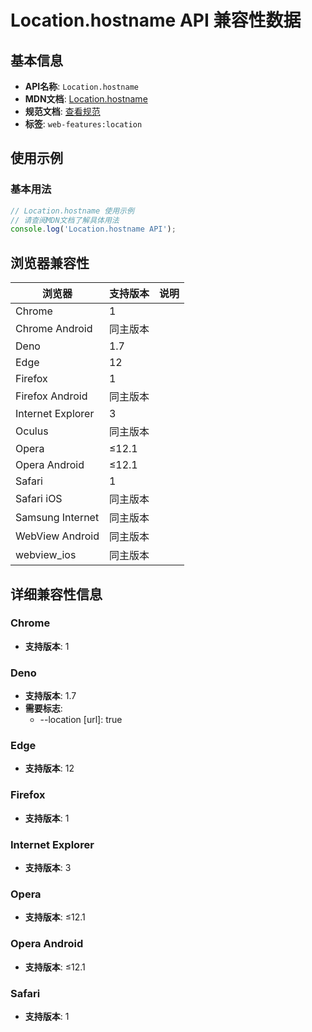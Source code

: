 # Location.hostname API 兼容性数据

## 基本信息

- **API名称**: `Location.hostname`
- **MDN文档**: [Location.hostname](https://developer.mozilla.org/docs/Web/API/Location/hostname)
- **规范文档**: [查看规范](https://html.spec.whatwg.org/multipage/nav-history-apis.html#dom-location-hostname-dev)
- **标签**: `web-features:location`

## 使用示例

### 基本用法

```javascript
// Location.hostname 使用示例
// 请查阅MDN文档了解具体用法
console.log('Location.hostname API');
```

## 浏览器兼容性

| 浏览器 | 支持版本 | 说明 |
|--------|----------|------|
| Chrome | 1 |  |
| Chrome Android | 同主版本 |  |
| Deno | 1.7 |  |
| Edge | 12 |  |
| Firefox | 1 |  |
| Firefox Android | 同主版本 |  |
| Internet Explorer | 3 |  |
| Oculus | 同主版本 |  |
| Opera | ≤12.1 |  |
| Opera Android | ≤12.1 |  |
| Safari | 1 |  |
| Safari iOS | 同主版本 |  |
| Samsung Internet | 同主版本 |  |
| WebView Android | 同主版本 |  |
| webview_ios | 同主版本 |  |

## 详细兼容性信息

### Chrome

- **支持版本**: 1

### Deno

- **支持版本**: 1.7
- **需要标志**: 
  - --location [url]: true

### Edge

- **支持版本**: 12

### Firefox

- **支持版本**: 1

### Internet Explorer

- **支持版本**: 3

### Opera

- **支持版本**: ≤12.1

### Opera Android

- **支持版本**: ≤12.1

### Safari

- **支持版本**: 1

